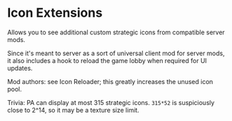 # Icon Extensions

Allows you to see additional custom strategic icons from compatible server mods.

Since it's meant to server as a sort of universal client mod for server mods, it also includes a hook to reload the game lobby when required for UI updates.

Mod authors: see Icon Reloader; this greatly increases the unused icon pool.

Trivia: PA can display at most 315 strategic icons. `315*52` is suspiciously close to 2^14, so it may be a texture size limit.
